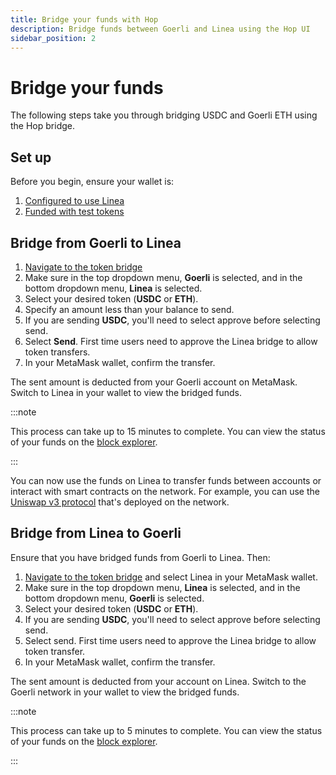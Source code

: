 ```yaml
---
title: Bridge your funds with Hop
description: Bridge funds between Goerli and Linea using the Hop UI
sidebar_position: 2
---
```


# Bridge your funds

The following steps take you through bridging USDC and Goerli ETH using the Hop bridge.

## Set up

Before you begin, ensure your wallet is:

1. [Configured to use Linea](../set-up-your-wallet.mdx)
1. [Funded with test tokens](../fund.md#get-test-eth-on-goerli)

## Bridge from Goerli to Linea

1.  [Navigate to the token bridge](https://goerli.hop.exchange/#/send?token=ETH&sourceNetwork=ethereum&destNetwork=linea)
1.  Make sure in the top dropdown menu, **Goerli** is selected, and in the bottom dropdown menu, **Linea** is selected.
1.  Select your desired token (**USDC** or **ETH**).
1.  Specify an amount less than your balance to send.
1.  If you are sending **USDC**, you'll need to select approve before selecting send.
1.  Select **Send**. First time users need to approve the Linea bridge to allow token transfers.
1.  In your MetaMask wallet, confirm the transfer.

The sent amount is deducted from your Goerli account on MetaMask. Switch to Linea in your wallet to view the bridged funds.

<!--markdown-link-check-enable -->

:::note

This process can take up to 15 minutes to complete. You can view the status of your funds on the [block explorer](https://goerli.lineascan.build/).

:::

You can now use the funds on Linea to transfer funds between accounts or interact with smart contracts on the network. For example, you can use the [Uniswap v3 protocol](../explore/use-uniswap.md) that's deployed on the network.

## Bridge from Linea to Goerli

Ensure that you have bridged funds from Goerli to Linea. Then:

1. [Navigate to the token bridge](https://goerli.hop.exchange/#/send?token=ETH&sourceNetwork=linea&destNetwork=ethereum) and select Linea in your MetaMask wallet.
1. Make sure in the top dropdown menu, **Linea** is selected, and in the bottom dropdown menu, **Goerli** is selected.
1. Select your desired token (**USDC** or **ETH**).
1. If you are sending **USDC**, you'll need to select approve before selecting send.
1. Select send. First time users need to approve the Linea bridge to allow token transfer.
1. In your MetaMask wallet, confirm the transfer.

The sent amount is deducted from your account on Linea. Switch to the Goerli network in your wallet to view the bridged funds.

:::note

This process can take up to 5 minutes to complete. You can view the status of your funds on the [block explorer](https://goerli.lineascan.build/).

:::

<!--markdown-link-check-enable -->
